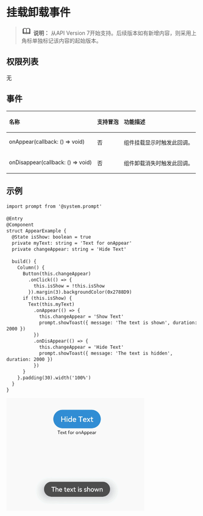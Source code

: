 # 挂载卸载事件<a name="ZH-CN_TOPIC_0000001192595164"></a>

>![](../../public_sys-resources/icon-note.gif) **说明：** 
>从API Version 7开始支持。后续版本如有新增内容，则采用上角标单独标记该内容的起始版本。

## 权限列表<a name="section781125411508"></a>

无

## 事件<a name="section12538399584"></a>

<table><thead align="left"><tr><th class="cellrowborder" colspan="2" valign="top" id="mcps1.1.5.1.1"><p>名称</p>
</th>
<th class="cellrowborder" valign="top" id="mcps1.1.5.1.2"><p>支持冒泡</p>
</th>
<th class="cellrowborder" valign="top" id="mcps1.1.5.1.3"><p>功能描述</p>
</th>
</tr>
</thead>
<tbody><tr><td class="cellrowborder" colspan="2" valign="top" headers="mcps1.1.5.1.1 "><p>onAppear(callback: () =&gt; void)</p>
</td>
<td class="cellrowborder" valign="top" headers="mcps1.1.5.1.2 "><p>否</p>
</td>
<td class="cellrowborder" valign="top" headers="mcps1.1.5.1.3 "><p>组件挂载显示时触发此回调。</p>
</td>
</tr>
<tr><td class="cellrowborder" colspan="2" valign="top" headers="mcps1.1.5.1.1 "><p>onDisappear(callback: () =&gt; void)</p>
</td>
<td class="cellrowborder" valign="top" headers="mcps1.1.5.1.2 "><p>否</p>
</td>
<td class="cellrowborder" valign="top" headers="mcps1.1.5.1.3 "><p>组件卸载消失时触发此回调。</p>
</td>
</tr>
</tbody>
</table>

## 示例<a name="section13817013123017"></a>

```
import prompt from '@system.prompt'

@Entry
@Component
struct AppearExample {
  @State isShow: boolean = true
  private myText: string = 'Text for onAppear'
  private changeAppear: string = 'Hide Text'

  build() {
    Column() {
      Button(this.changeAppear)
        .onClick(() => {
          this.isShow = !this.isShow
        }).margin(3).backgroundColor(0x2788D9)
      if (this.isShow) {
        Text(this.myText)
          .onAppear(() => {
            this.changeAppear = 'Show Text'
            prompt.showToast({ message: 'The text is shown', duration: 2000 })
          })
          .onDisAppear(() => {
            this.changeAppear = 'Hide Text'
            prompt.showToast({ message: 'The text is hidden', duration: 2000 })
          })
      }
    }.padding(30).width('100%')
  }
}
```

![](figures/appear.gif)

